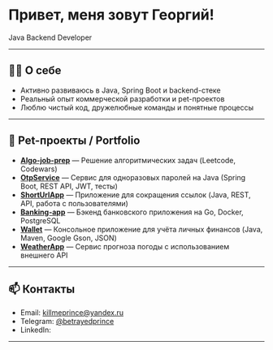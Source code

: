 # Привет, меня зовут Георгий!

Java Backend Developer

---

## 🧑‍💻 О себе

- Активно развиваюсь в Java, Spring Boot и backend-стеке
- Реальный опыт коммерческой разработки и pet-проектов
- Люблю чистый код, дружелюбные команды и понятные процессы

---

## 🚀 Pet-проекты / Portfolio

- **[Algo-job-prep](https://github.com/killmeprince/Algo-job-prep)** — Решение алгоритмических задач (Leetcode, Codewars)
- **[OtpService](https://github.com/killmeprince/OtpService)** — Сервис для одноразовых паролей на Java (Spring Boot, REST API, JWT, тесты)
- **[ShortUrlApp](https://github.com/killmeprince/ShortUrlApp)** — Приложение для сокращения ссылок (Java, REST, API, работа с пользователями)
- **[Banking-app](https://github.com/killmeprince/Banking-app)** — Бэкенд банковского приложения на Go, Docker, PostgreSQL
- **[Wallet](https://github.com/killmeprince/Wallet)** — Консольное приложение для учёта личных финансов (Java, Maven, Google Gson, JSON)
- **[WeatherApp](https://github.com/killmeprince/WeatherApp)** — Сервис прогноза погоды с использованием внешнего API

---

## 📫 Контакты

- Email: killmeprince@yandex.ru
- Telegram: [@betrayedprince](https://t.me/betrayedprince)
- LinkedIn: 

---

